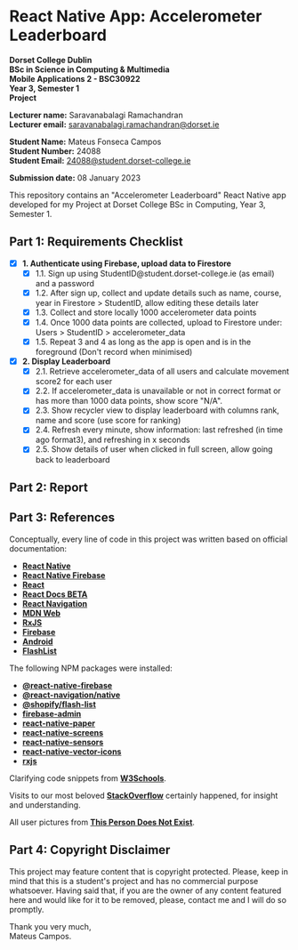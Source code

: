 # React Native App: Accelerometer Leaderboard

**Dorset College Dublin**  
**BSc in Science in Computing & Multimedia**  
**Mobile Applications 2 - BSC30922**  
**Year 3, Semester 1**  
**Project**

**Lecturer name:** Saravanabalagi Ramachandran  
**Lecturer email:** saravanabalagi.ramachandran@dorset.ie

**Student Name:** Mateus Fonseca Campos  
**Student Number:** 24088  
**Student Email:** 24088@student.dorset-college.ie

**Submission date:** 08 January 2023

This repository contains an "Accelerometer Leaderboard" React Native app developed for my Project at Dorset College BSc in Computing, Year 3, Semester 1.

## Part 1: Requirements Checklist

- [x] **1. Authenticate using Firebase, upload data to Firestore**
  - [x] 1.1. Sign up using StudentID@student.<span>dorset-college</span>.ie (as email) and a password
  - [x] 1.2. After sign up, collect and update details such as name, course, year in Firestore > StudentID, allow editing these details later
  - [x] 1.3. Collect and store locally 1000 accelerometer data points
  - [x] 1.4. Once 1000 data points are collected, upload to Firestore under: Users > StudentID > accelerometer_data
  - [x] 1.5. Repeat 3 and 4 as long as the app is open and is in the foreground (Don't record when minimised)
- [x] **2. Display Leaderboard**
  - [x] 2.1. Retrieve accelerometer_data of all users and calculate movement score2 for each user
  - [x] 2.2. If accelerometer_data is unavailable or not in correct format or has more than 1000 data points, show score "N/A".
  - [x] 2.3. Show recycler view to display leaderboard with columns rank, name and score (use score for ranking)
  - [x] 2.4. Refresh every minute, show information: last refreshed (in time ago format3), and refreshing in x seconds
  - [x] 2.5. Show details of user when clicked in full screen, allow going back to leaderboard

## Part 2: Report



## Part 3: References

Conceptually, every line of code in this project was written based on official documentation:

- **[React Native](https://reactnative.dev/docs/getting-started)**
- **[React Native Firebase](https://rnfirebase.io/)**
- **[React](https://reactjs.org/docs/getting-started.html)**
- **[React Docs BETA](https://beta.reactjs.org/)**
- **[React Navigation](https://reactnavigation.org/docs/getting-started/)**
- **[MDN Web](https://developer.mozilla.org/)**
- **[RxJS](https://rxjs-dev.firebaseapp.com/)**
- **[Firebase](https://firebase.google.com/docs)**
- **[Android](https://developer.android.com/docs)**
- **[FlashList](https://shopify.github.io/flash-list/docs/)**

The following NPM packages were installed:

- **[@react-native-firebase](https://www.npmjs.com/package/react-native-firebase)**
- **[@react-navigation/native](https://www.npmjs.com/package/@react-navigation/native)**
- **[@shopify/flash-list](https://www.npmjs.com/package/@shopify/flash-list)**
- **[firebase-admin](https://www.npmjs.com/package/firebase-admin)**
- **[react-native-paper](https://www.npmjs.com/package/react-native-paper)**
- **[react-native-screens](https://www.npmjs.com/package/react-native-screens)**
- **[react-native-sensors](https://www.npmjs.com/package/react-native-sensors)**
- **[react-native-vector-icons](https://www.npmjs.com/package/react-native-vector-icons)**
- **[rxjs](https://www.npmjs.com/package/rxjs)**


Clarifying code snippets from **[W3Schools](https://www.w3schools.com/)**.

Visits to our most beloved **[StackOverflow](https://stackoverflow.com/)** certainly happened, for insight and understanding.

All user pictures from **[This Person Does Not Exist](https://thispersondoesnotexist.com/)**.

## Part 4: Copyright Disclaimer

This project may feature content that is copyright protected. Please, keep in mind that this is a student's project and has no commercial purpose whatsoever. Having said that, if you are the owner of any content featured here and would like for it to be removed, please, contact me and I will do so promptly.

Thank you very much,  
Mateus Campos.
